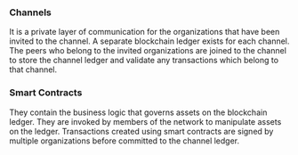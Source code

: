 ### Channels

It is a private layer of communication for the organizations that have been invited to the channel. A separate blockchain ledger exists for each channel. The peers who belong to the invited organizations are joined to the channel to store the channel ledger and validate any transactions which belong to that channel.

### Smart Contracts

They contain the business logic that governs assets on the blockchain ledger. They are invoked by members of the network to manipulate assets on the ledger. Transactions created using smart contracts are signed by multiple organizations before committed to the channel ledger.
